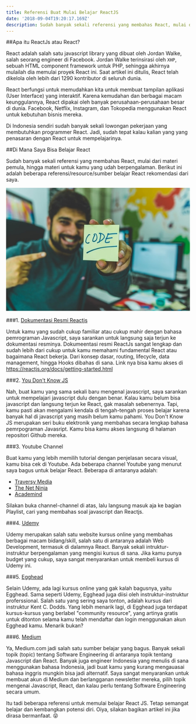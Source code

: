 ```yaml
---
title: Referensi Buat Mulai Belajar ReactJS
date: '2018-09-04T19:20:17.169Z'
description: Sudah banyak sekali referensi yang membahas React, mulai dari materi pemula, hingga materi untuk kamu yang udah berpengalaman. Berikut ini adalah beberapa referensi/resource/sumber belajar React rekomendasi dari saya.
---
```


##Apa itu ReactJs atau React?

React adalah salah satu javascript library yang dibuat oleh Jordan Walke, salah seorang engineer di Facebook. Jordan Walke terinsirasi oleh `XHP`, sebuah HTML component framework untuk PHP, sehingga akhirnya mulailah dia memulai proyek React ini. Saat artikel ini ditulis, React telah dikelola oleh lebih dari 1290 kontributor di seluruh dunia.

React berfungsi untuk memudahkan kita untuk membuat tampilan aplikasi (User Interface) yang interaktif. Karena kemudahan dan berbagai macam keunggulannya, React dipakai oleh banyak perusahaan-perusahaan besar di dunia. Facebook, Netflix, Instagram, dan Tokopedia menggunakan React untuk kebutuhan bisnis mereka.

Di Indonesia sendiri sudah banyak sekali lowongan pekerjaan yang membutuhkan programmer React. Jadi, sudah tepat kalau kalian yang yang penasaran dengan React untuk mempelajarinya.

##Di Mana Saya Bisa Belajar React

Sudah banyak sekali referensi yang membahas React, mulai dari materi pemula, hingga materi untuk kamu yang udah berpengalaman. Berikut ini adalah beberapa referensi/resource/sumber belajar React rekomendasi dari saya.

![Memulai belajar react](./memulai-belajar-react.jpg 'Photo by Hitesh Choudhary on Unsplash')[]()

###1. [Dokumentasi Resmi Reactjs](https://reactjs.org/docs/getting-started.html)

Untuk kamu yang sudah cukup familiar atau cukup mahir dengan bahasa pemrograman Javascript, saya sarankan untuk langsung saja terjun ke dokumentasi resminya. Dokumeentasi resmi ReactJs sangat lengkap dan sudah lebih dari cukup untuk kamu memahami fundamental React atau bagaimana React bekerja. Dari konsep dasar, routing, lifecycle, data management, hingga Hooks dibahas di sana. Link nya bisa kamu akses di https://reactjs.org/docs/getting-started.html

###2. [You Don't Know JS](https://github.com/getify/You-Dont-Know-JS)

Nah, buat kamu yang sama sekali baru mengenal javascript, saya sarankan untuk mempelajari javascript dulu dengan benar. Kalau kamu belum bisa javascript dan langsung terjun ke React, gak masalah sebenernya. Tapi, kamu pasti akan mengalami kendala di tengah-tengah proses belajar karena banyak hal di javascript yang masih belum kamu pahami. You Don't Know JS merupakan seri buku elektronik yang membahas secara lengkap bahasa pemrpograman Javasript. Kamu bisa kamu akses langsung di halaman repositori Github mereka.

###3. Youtube Channel

Buat kamu yang lebih memilih tutorial dengan penjelasan secara visual, kamu bisa cek di Youtube. Ada beberapa channel Youtube yang menurut saya bagus untuk belajar React. Beberapa di antaranya adalah:

- [Traversy Media](https://www.youtube.com/user/TechGuyWeb/)
- [The Net Ninja](https://www.youtube.com/channel/UCW5YeuERMmlnqo4oq8vwUpg/playlists)
- [Academind](https://www.youtube.com/channel/UCSJbGtTlrDami-tDGPUV9-w)

Silakan buka channel-channel di atas, lalu langsung masuk aja ke bagian Playlist, cari yang membahas soal javascript dan Reactjs.

###4. [Udemy](https://www.udemy.com/topic/react/)

Udemy merupakan salah satu website kursus online yang membahas berbagai macam bidang/skill, salah satu di antaranya adalah Web Development, termasuk di dalamnya React. Banyak sekali intruktur-instruktur berpengalaman yang mengisi kursus di sana. Jika kamu punya budget yang cukup, saya sangat menyarankan untuk membeli kursus di Udemy ini.

###5. [Egghead](https://egghead.io/browse/frameworks/react)

Selain Udemy, ada lagi kursus online yang gak kalah bagusnya, yaitu Egghead. Sama seperti Udemy, Egghead juga diisi oleh instruktur-instruktur proferssional. Salah satu yang sering saya tonton, adalah kursus dari instruktur Kent C. Dodds. Yang lebih menarik lagi, di Egghead juga terdapat kursus-kursus yang berlabel "community resource", yang artinya gratis untuk ditonton selama kamu telah mendaftar dan login menggunakan akun Egghead kamu. Menarik bukan?

###6. [Medium](https://medium.com/tag/react)

Ya, Medium.com jadi salah satu sumber belajar yang bagus. Banyak sekali topik (topic) tentang Software Engineering di antaranya topik tentang Javascript dan React. Banyak juga engineer Indonesia yang menulis di sana menggunakan bahasa Indonesia, jadi buat kamu yang kurang mengauasai bahasa inggris mungkin bisa jadi alternatif. Saya sangat menyarankan untuk membuat akun di Medium dan berlangganan newsletter mereka, pilih topik mengenai Javascript, React, dan kalau perlu tentang Software Engineering secara umum.

Itu tadi beberapa referensi untuk memulai belajar React JS. Tetap semangat belajar dan kembangkan potensi diri. Oiya, silakan bagikan artikel ini jika dirasa bermanfaat. 😝
